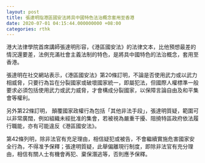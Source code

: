 ```yaml
---
layout: post
title: 張達明指港區國安法將具中國特色法治概念套用至香港
date: 2020-07-01 04:15:44.000000000 +08:00
categories: rthk
---
```


港大法律學院首席講師張達明形容，《港區國安法》的法律文本，比他預想最差的情況還要差，法例充滿社會主義法制的特色，是將具中國特色的法治概念，套用至香港。

張達明在社交網站表示，《港區國安法》第20條訂明，不論是否使用武力或以武力相威脅，只要行為旨在分裂國家或破壞國家統一，即屬犯法，但國際人權標準一般要求必須包括使用武力或武力威脅，才會構成分裂國家，以保障言論自由及和平集會等權利。

另外第22條訂明， 顛覆國家政權行為包括「其他非法手段」，張達明質疑，範圍可以非常廣闊，例如組織未經批准的集會，若被視為嚴重干擾、阻撓特區政府依法履行職能，亦有可能違反《港區國安法》。

第42條列明，除非法官有充足理由，相信疑犯或被告，不會繼續實施危害國家安全行為，不得准予保釋；張達明質疑，此舉偏離現行制度，即除非法官有充分理由，相信有關人士有機會再犯、棄保潛逃等，否則應予保釋。
